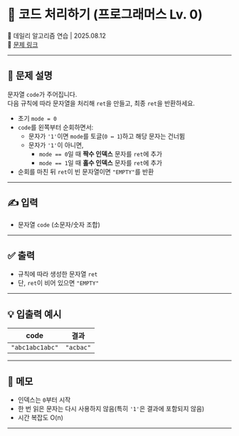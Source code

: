 # 📘 코드 처리하기 (프로그래머스 Lv. 0)

📅 데일리 알고리즘 연습 | 2025.08.12  
🔗 [문제 링크](https://school.programmers.co.kr/learn/courses/30/lessons/181932)

---

## 📌 문제 설명

문자열 `code`가 주어집니다.  
다음 규칙에 따라 문자열을 처리해 `ret`을 만들고, 최종 `ret`을 반환하세요.  
- 초기 `mode = 0`  
- `code`를 왼쪽부터 순회하면서:
  - 문자가 `'1'`이면 `mode`를 토글(`0 ↔ 1`)하고 해당 문자는 건너뜀
  - 문자가 `'1'`이 아니면,
    - `mode == 0`일 때 **짝수 인덱스** 문자를 `ret`에 추가
    - `mode == 1`일 때 **홀수 인덱스** 문자를 `ret`에 추가
- 순회를 마친 뒤 `ret`이 빈 문자열이면 `"EMPTY"`를 반환

---

## ✍️ 입력

- 문자열 `code` (소문자/숫자 조합)

---

## ✅ 출력

- 규칙에 따라 생성한 문자열 `ret`  
- 단, `ret`이 비어 있으면 `"EMPTY"`

---

## 💡 입출력 예시

| code          | 결과   |
|---------------|--------|
| `"abc1abc1abc"` | `"acbac"` |

---

## 📝 메모

- 인덱스는 `0`부터 시작  
- 한 번 읽은 문자는 다시 사용하지 않음(특히 `'1'`은 결과에 포함되지 않음)  
- 시간 복잡도 O(n)

---